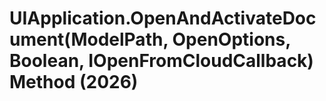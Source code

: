 # UIApplication.OpenAndActivateDocument(ModelPath, OpenOptions, Boolean, IOpenFromCloudCallback) Method (2026)

﻿